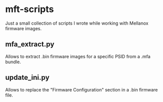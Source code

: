 # mft-scripts

Just a small collection of scripts I wrote while working with Mellanox firmware images.

## **mfa_extract.py**

Allows to extract .bin firmware images for a specific PSID from a .mfa bundle.


## **update_ini.py**

Allows to replace the "Firmware Configuration" section in a .bin firmware file.
